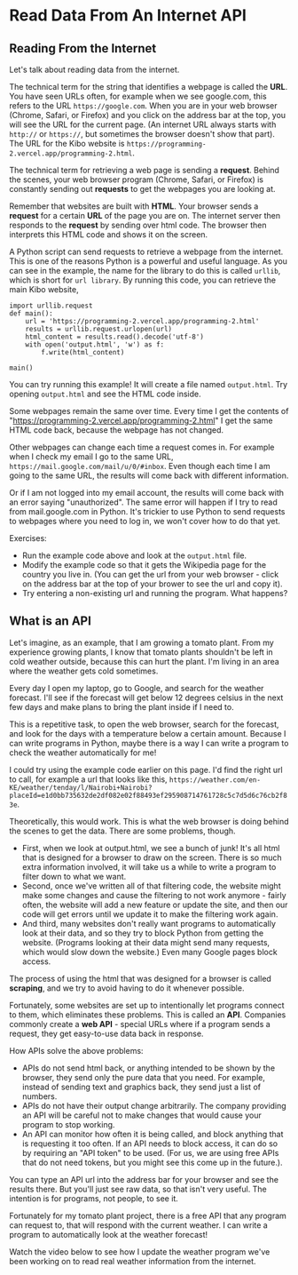 # Read Data From An Internet API

## Reading From the Internet

Let's talk about reading data from the internet.

The technical term for the string that identifies a webpage is called the **URL**. You have seen URLs often, for example when we see google.com, this refers to the URL `https://google.com`. When you are in your web browser (Chrome, Safari, or Firefox) and you click on the address bar at the top, you will see the URL for the current page. (An internet URL always starts with `http://` or `https://`, but sometimes the browser doesn't show that part). The URL for the Kibo website is `https://programming-2.vercel.app/programming-2.html`.

The technical term for retrieving a web page is sending a **request**. Behind the scenes, your web browser program (Chrome, Safari, or Firefox) is constantly sending out **requests** to get the webpages you are looking at.

Remember that websites are built with **HTML**. Your browser sends a **request** for a certain **URL** of the page you are on. The internet server then responds to the **request** by sending over html code. The browser then interprets this HTML code and shows it on the screen.

A Python script can send requests to retrieve a webpage from the internet. This is one of the reasons Python is a powerful and useful language. As you can see in the example, the name for the library to do this is called `urllib`, which is short for `url library`. By running this code, you can retrieve the main Kibo website,

```
import urllib.request
def main():
    url = 'https://programming-2.vercel.app/programming-2.html'
    results = urllib.request.urlopen(url)
    html_content = results.read().decode('utf-8')
    with open('output.html', 'w') as f:
        f.write(html_content)

main()

```

You can try running this example! It will create a file named `output.html`. Try opening `output.html` and see the HTML code inside.

Some webpages remain the same over time. Every time I get the contents of "https://programming-2.vercel.app/programming-2.html" I get the same HTML code back, because the webpage has not changed.

Other webpages can change each time a request comes in. For example when I check my email I go to the same URL, `https://mail.google.com/mail/u/0/#inbox`. Even though each time I am going to the same URL, the results will come back with different information.

Or if I am not logged into my email account, the results will come back with an error saying "unauthorized". The same error will happen if I try to read from mail.google.com in Python. It's trickier to use Python to send requests to webpages where you need to log in, we won't cover how to do that yet.

Exercises:
* Run the example code above and look at the `output.html` file.
* Modify the example code so that it gets the Wikipedia page for the country you live in. (You can get the url from your web browser - click on the address bar at the top of your brower to see the url and copy it).
* Try entering a non-existing url and running the program. What happens?

## What is an API

Let's imagine, as an example, that I am growing a tomato plant. From my experience growing plants, I know that tomato plants shouldn't be left in cold weather outside, because this can hurt the plant. I'm living in an area where the weather gets cold sometimes.

Every day I open my laptop, go to Google, and search for the weather forecast. I'll see if the forecast will get below 12 degrees celsius in the next few days and make plans to bring the plant inside if I need to.

This is a repetitive task, to open the web browser, search for the forecast, and look for the days with a temperature below a certain amount. Because I can write programs in Python, maybe there is a way I can write a program to check the weather automatically for me!

I could try using the example code earlier on this page. I'd find the right url to call, for example a url that looks like this, `https://weather.com/en-KE/weather/tenday/l/Nairobi+Nairobi?placeId=e1d0bb735632de2df082e02f88493ef295908714761728c5c7d5d6c76cb2f83e`.

Theoretically, this would work. This is what the web browser is doing behind the scenes to get the data. There are some problems, though.

* First, when we look at output.html, we see a bunch of junk! It's all html that is designed for a browser to draw on the screen. There is so much extra information involved, it will take us a while to write a program to filter down to what we want.
* Second, once we've written all of that filtering code, the website might make some changes and cause the filtering to not work anymore - fairly often, the website will add a new feature or update the site, and then our code will get errors until we update it to make the filtering work again.
* And third, many websites don't really want programs to automatically look at their data, and so they try to block Python from getting the website. (Programs looking at their data might send many requests, which would slow down the website.) Even many Google pages block access.

The process of using the html that was designed for a browser is called **scraping**, and we try to avoid having to do it whenever possible.

Fortunately, some websites are set up to intentionally let programs connect to them, which eliminates these problems. This is called an **API**. Companies commonly create a **web API** - special URLs where if a program sends a request, they get easy-to-use data back in response.

How APIs solve the above problems:
* APIs do not send html back, or anything intended to be shown by the browser, they send only the pure data that you need. For example, instead of sending text and graphics back, they send just a list of numbers.
* APIs do not have their output change arbitrarily. The company providing an API will be careful not to make changes that would cause your program to stop working.
* An API can monitor how often it is being called, and block anything that is requesting it too often. If an API needs to block access, it can do so by requiring an "API token" to be used. (For us, we are using free APIs that do not need tokens, but you might see this come up in the future.).

You can type an API url into the address bar for your browser and see the results there. But you'll just see raw data, so that isn't very useful. The intention is for programs, not people, to see it.

Fortunately for my tomato plant project, there is a free API that any program can request to, that will respond with the current weather. I can write a program to automatically look at the weather forecast!

Watch the video below to see how I update the weather program we've been working on to read real weather information from the internet.

